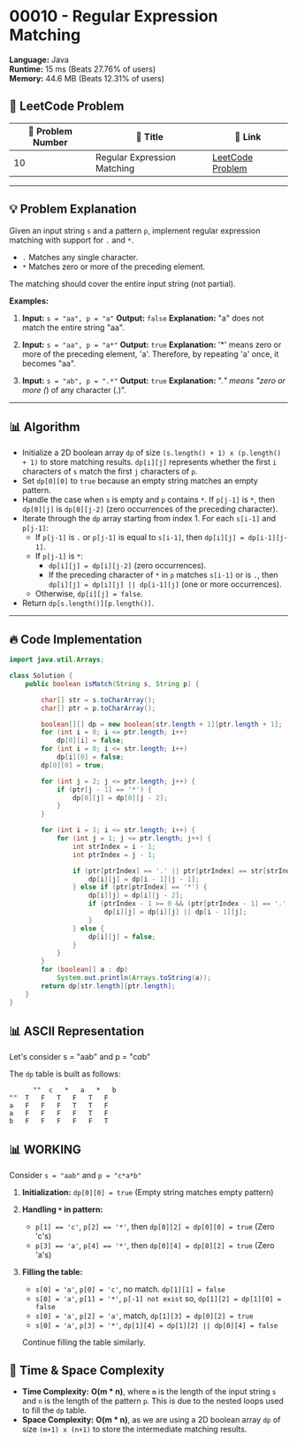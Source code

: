 # 00010 - Regular Expression Matching
    
**Language:** Java  
**Runtime:** 15 ms (Beats 27.76% of users)  
**Memory:** 44.6 MB (Beats 12.31% of users)  

## 📝 **LeetCode Problem**

| 🔢 Problem Number | 📌 Title                      | 🔗 Link                                                                    |
|------------------|-------------------------------|----------------------------------------------------------------------------|
| 10               | Regular Expression Matching | [LeetCode Problem](https://leetcode.com/problems/regular-expression-matching/) |

---

## 💡 **Problem Explanation**

Given an input string `s` and a pattern `p`, implement regular expression matching with support for `.` and `*`.

*   `.` Matches any single character.
*   `*` Matches zero or more of the preceding element.

The matching should cover the entire input string (not partial).

**Examples:**

1.  **Input:** `s = "aa", p = "a"`
    **Output:** `false`
    **Explanation:** "a" does not match the entire string "aa".

2.  **Input:** `s = "aa", p = "a*"`
    **Output:** `true`
    **Explanation:** '*' means zero or more of the preceding element, 'a'. Therefore, by repeating 'a' once, it becomes "aa".

3.  **Input:** `s = "ab", p = ".*"`
    **Output:** `true`
    **Explanation:** ".*" means "zero or more (*) of any character (.)".

---

## 📊 **Algorithm**

*   Initialize a 2D boolean array `dp` of size `(s.length() + 1) x (p.length() + 1)` to store matching results. `dp[i][j]` represents whether the first `i` characters of `s` match the first `j` characters of `p`.
*   Set `dp[0][0]` to `true` because an empty string matches an empty pattern.
*   Handle the case when `s` is empty and `p` contains `*`. If `p[j-1]` is `*`, then `dp[0][j]` is `dp[0][j-2]` (zero occurrences of the preceding character).
*   Iterate through the `dp` array starting from index 1. For each `s[i-1]` and `p[j-1]`:
    *   If `p[j-1]` is `.` or `p[j-1]` is equal to `s[i-1]`, then `dp[i][j] = dp[i-1][j-1]`.
    *   If `p[j-1]` is `*`:
        *   `dp[i][j] = dp[i][j-2]` (zero occurrences).
        *   If the preceding character of `*` in `p` matches `s[i-1]` or is `.`, then `dp[i][j] = dp[i][j] || dp[i-1][j]` (one or more occurrences).
    *   Otherwise, `dp[i][j] = false`.
*   Return `dp[s.length()][p.length()]`.

---

## 🔥 **Code Implementation**

```java
import java.util.Arrays;

class Solution {
    public boolean isMatch(String s, String p) {

        char[] str = s.toCharArray();
        char[] ptr = p.toCharArray();

        boolean[][] dp = new boolean[str.length + 1][ptr.length + 1];
        for (int i = 0; i <= ptr.length; i++)
            dp[0][i] = false;
        for (int i = 0; i <= str.length; i++)
            dp[i][0] = false;
        dp[0][0] = true;

        for (int j = 2; j <= ptr.length; j++) {
            if (ptr[j - 1] == '*') {
                dp[0][j] = dp[0][j - 2];
            }
        }

        for (int i = 1; i <= str.length; i++) {
            for (int j = 1; j <= ptr.length; j++) {
                int strIndex = i - 1;
                int ptrIndex = j - 1;

                if (ptr[ptrIndex] == '.' || ptr[ptrIndex] == str[strIndex]) {
                    dp[i][j] = dp[i - 1][j - 1];
                } else if (ptr[ptrIndex] == '*') {
                    dp[i][j] = dp[i][j - 2];
                    if (ptrIndex - 1 >= 0 && (ptr[ptrIndex - 1] == '.' || ptr[ptrIndex - 1] == str[strIndex])) {
                        dp[i][j] = dp[i][j] || dp[i - 1][j];
                    }
                } else {
                    dp[i][j] = false;
                }
            }
        }
        for (boolean[] a : dp)
            System.out.println(Arrays.toString(a));
        return dp[str.length][ptr.length];
    }
}
```

## 📊 **ASCII Representation**

Let's consider s = "aab" and p = "c*a*b"

The `dp` table is built as follows:

```
      ""  c   *   a   *   b
""  T   F   T   F   T   F
a   F   F   F   T   T   F
a   F   F   F   F   T   F
b   F   F   F   F   F   T

```

## 📊 **WORKING**

Consider `s = "aab"` and `p = "c*a*b"`

1.  **Initialization:** `dp[0][0] = true` (Empty string matches empty pattern)
2.  **Handling `*` in pattern:**
    *   `p[1] == 'c'`, `p[2] == '*'`, then `dp[0][2] = dp[0][0] = true` (Zero 'c's)
    *   `p[3] == 'a'`, `p[4] == '*'`, then `dp[0][4] = dp[0][2] = true` (Zero 'a's)
3.  **Filling the table:**

    *   `s[0] = 'a'`, `p[0] = 'c'`, no match. `dp[1][1] = false`
    *   `s[0] = 'a'`, `p[1] = '*'`, `p[-1] not exist` so, `dp[1][2] = dp[1][0] = false`
    *   `s[0] = 'a'`, `p[2] = 'a'`, match, `dp[1][3] = dp[0][2] = true`
    *   `s[0] = 'a'`, `p[3] = '*'`, `dp[1][4] = dp[1][2] || dp[0][4] = false`

    Continue filling the table similarly.

## 🚀 **Time & Space Complexity**

*   **Time Complexity:** **O(m * n)**, where `m` is the length of the input string `s` and `n` is the length of the pattern `p`. This is due to the nested loops used to fill the `dp` table.
*   **Space Complexity:** **O(m * n)**, as we are using a 2D boolean array `dp` of size `(m+1) x (n+1)` to store the intermediate matching results.
    